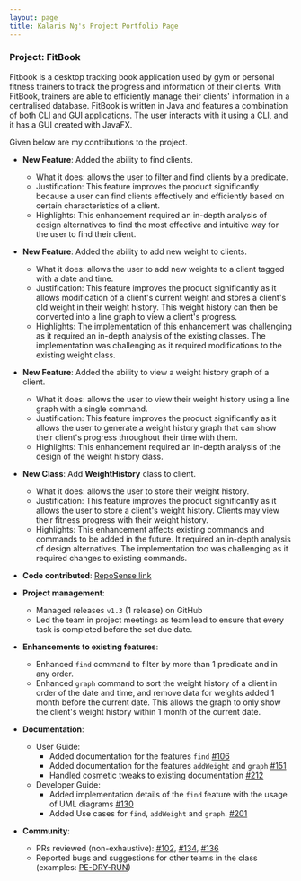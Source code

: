 ```yaml
---
layout: page
title: Kalaris Ng's Project Portfolio Page
---
```


### Project: FitBook

Fitbook is a desktop tracking book application used by gym or personal fitness trainers to track the progress and information
of their clients. With FitBook, trainers are able to efficiently manage their clients' information in a centralised database. 
FitBook is written in Java and features a combination of both CLI and GUI applications.
The user interacts with it using a CLI, and it has a GUI created with JavaFX.

Given below are my contributions to the project.

* **New Feature**: Added the ability to find clients.
    * What it does: allows the user to filter and find clients by a predicate.
    * Justification: This feature improves the product significantly because a user can find clients effectively and efficiently based on certain characteristics of a client.
    * Highlights: This enhancement required an in-depth analysis of design alternatives to find the most effective and intuitive way for the user to find their client.

* **New Feature**: Added the ability to add new weight to clients.
  * What it does: allows the user to add new weights to a client tagged with a date and time.
  * Justification: This feature improves the product significantly as it allows modification of a client's current weight and stores a client's old weight in their weight history. This weight history can then be converted into a line graph to view a client's progress.
  * Highlights: The implementation of this enhancement was challenging as it required an in-depth analysis of the existing classes. The implementation was challenging as it required modifications to the existing weight class.
  
* **New Feature**: Added the ability to view a weight history graph of a client.
  * What it does: allows the user to view their weight history using a line graph with a single command.
  * Justification: This feature improves the product significantly as it allows the user to generate a weight history graph that can show their client's progress throughout their time with them.
  * Highlights: This enhancement required an in-depth analysis of the design of the weight history class.

* **New Class**: Add **WeightHistory** class to client.
  * What it does: allows the user to store their weight history.
  * Justification: This feature improves the product significantly as it allows the user to store a client's weight history. Clients may view their fitness progress with their weight history.
  * Highlights: This enhancement affects existing commands and commands to be added in the future. It required an in-depth analysis of design alternatives. The implementation too was challenging as it required changes to existing commands.

* **Code contributed**: [RepoSense link](https://nus-cs2103-ay2223s2.github.io/tp-dashboard/?search=kalarisng&sort=groupTitle&sortWithin=title&timeframe=commit&mergegroup=&groupSelect=groupByRepos&breakdown=true&checkedFileTypes=docs~functional-code~test-code~other&since=2023-02-17&tabOpen=true&tabType=authorship&zFR=false&tabAuthor=kalarisng&tabRepo=AY2223S2-CS2103T-T15-2%2Ftp%5Bmaster%5D&authorshipIsMergeGroup=false&authorshipFileTypes=docs~functional-code~test-code&authorshipIsBinaryFileTypeChecked=false&authorshipIsIgnoredFilesChecked=false)

* **Project management**:
    * Managed releases `v1.3` (1 release) on GitHub
    * Led the team in project meetings as team lead to ensure that every task is completed before the set due date.

* **Enhancements to existing features**:
    * Enhanced `find` command to filter by more than 1 predicate and in any order.
    * Enhanced `graph` command to sort the weight history of a client in order of the date and time, and remove data for weights added 1 month before the current date. This allows the graph to only show the client's weight history within 1 month of the current date.

* **Documentation**:
    * User Guide:
        * Added documentation for the features `find` [\#106](https://github.com/AY2223S2-CS2103T-T15-2/tp/pull/106)
        * Added documentation for the features `addWeight` and `graph` [\#151](https://github.com/AY2223S2-CS2103T-T15-2/tp/pull/151)
        * Handled cosmetic tweaks to existing documentation [\#212](https://github.com/AY2223S2-CS2103T-T15-2/tp/pull/212)
    * Developer Guide:
        * Added implementation details of the `find` feature with the usage of UML diagrams [\#130](https://github.com/AY2223S2-CS2103T-T15-2/tp/pull/130)
        * Added Use cases for `find`, `addWeight` and `graph`. [\#201](https://github.com/AY2223S2-CS2103T-T15-2/tp/pull/201/files)

* **Community**:
    * PRs reviewed (non-exhaustive): [\#102](https://github.com/AY2223S2-CS2103T-T15-2/tp/pull/102), [\#134](https://github.com/AY2223S2-CS2103T-T15-2/tp/pull/134), [\#136](https://github.com/AY2223S2-CS2103T-T15-2/tp/pull/136)
    * Reported bugs and suggestions for other teams in the class (examples: [PE-DRY-RUN](https://github.com/kalarisng/ped))
